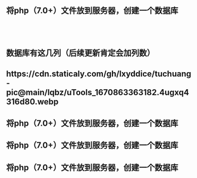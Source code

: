 <h2>将php（7.0+）文件放到服务器，创建一个数据库<h2>
  <br>
  <h2>数据库有这几列（后续更新肯定会加列数）<h2>
    <img>https://cdn.staticaly.com/gh/lxyddice/tuchuang-pic@main/lqbz/uTools_1670863363182.4ugxq4316d80.webp</img>
    <h2>将php（7.0+）文件放到服务器，创建一个数据库<h2>
      <h2>将php（7.0+）文件放到服务器，创建一个数据库<h2>
        <h2>将php（7.0+）文件放到服务器，创建一个数据库<h2>

